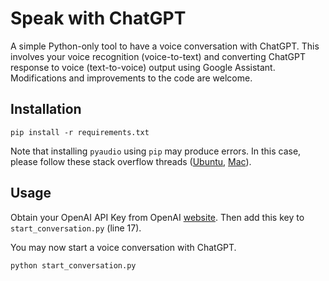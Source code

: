 # Speak with ChatGPT

A simple Python-only tool to have a voice conversation with ChatGPT. This involves your voice recognition (voice-to-text) and converting ChatGPT response to voice (text-to-voice) output using Google Assistant. Modifications and improvements to the code are welcome.

## Installation

`pip install -r requirements.txt`

Note that installing `pyaudio` using `pip` may produce errors. In this case, please follow these stack overflow threads ([Ubuntu](https://stackoverflow.com/questions/48690984/portaudio-h-no-such-file-or-directory), [Mac](https://stackoverflow.com/questions/33851379/how-to-install-pyaudio-on-mac-using-python-3)).

## Usage

Obtain your OpenAI API Key from OpenAI [website](https://beta.openai.com/account/api-keys). Then add this key to `start_conversation.py` (line 17).

You may now start a voice conversation with ChatGPT.

```
python start_conversation.py
```
